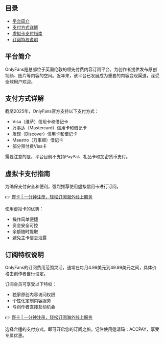 ## 目录
- [平台简介](#平台简介)
- [支付方式详解](#支付方式详解)
- [虚拟卡支付指南](#虚拟卡支付指南)
- [订阅特权说明](#订阅特权说明)

## 平台简介

OnlyFans是总部位于英国伦敦的领先付费内容订阅平台，为创作者提供发布原创视频、图片等内容的空间。近年来，该平台已发展成为重要的内容变现渠道，深受全球用户欢迎。

## 支付方式详解

截至2025年，OnlyFans官方支持以下支付方式：

- Visa（维萨）信用卡和借记卡
- 万事达（Mastercard）信用卡和借记卡
- 发现（Discover）信用卡和借记卡
- Maestro（万事顺）借记卡
- 部分预付费Visa卡

需要注意的是，平台目前不支持PayPal、礼品卡和加密货币支付。

## 虚拟卡支付指南

为确保支付安全和便利，强烈推荐使用虚拟信用卡进行订阅。

👉 [野卡 | 一分钟注册，轻松订阅海外线上服务](https://bit.ly/bewildcard)

使用虚拟卡的优势：
- 操作简单便捷
- 资金安全可控
- 余额随时提取
- 避免主卡信息泄露

## 订阅特权说明

OnlyFans的订阅费用范围灵活，通常在每月4.99美元到49.99美元之间，具体价格由创作者自行设定。

订阅会员可享受以下特权：
- 独家原创内容访问权限
- 个性化定制内容服务
- 与创作者直接互动机会

👉 [野卡 | 一分钟注册，轻松订阅海外线上服务](https://bit.ly/bewildcard)

选择合适的支付方式，即可开启您的订阅之旅。记住使用邀请码：ACCPAY，享受专属优惠。